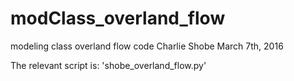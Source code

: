 # modClass_overland_flow
modeling class overland flow code
Charlie Shobe
March 7th, 2016

The relevant script is: 'shobe_overland_flow.py'
